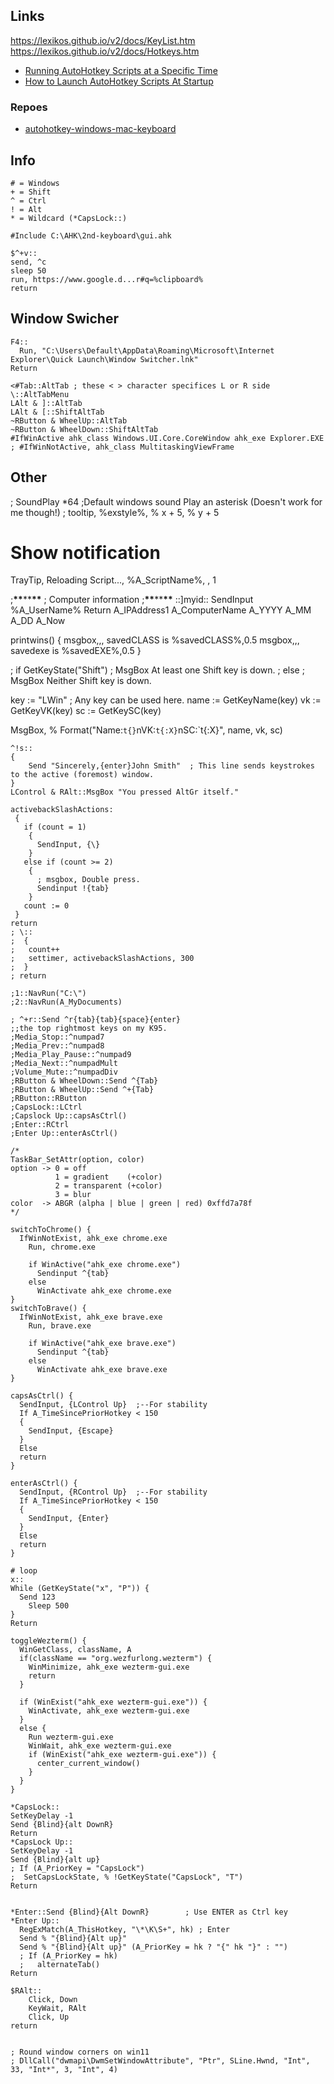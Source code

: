 ## Links

https://lexikos.github.io/v2/docs/KeyList.htm
https://lexikos.github.io/v2/docs/Hotkeys.htm

- [Running AutoHotkey Scripts at a Specific Time](https://www.youtube.com/watch?v=UbX3QtGOsTU)
- [How to Launch AutoHotkey Scripts At Startup](https://www.youtube.com/watch?v=0kGP8S9o7qI)

### Repoes

- [autohotkey-windows-mac-keyboard](https://github.com/stroebjo/autohotkey-windows-mac-keyboard/tree/master)

## Info

```
# = Windows
+ = Shift
^ = Ctrl
! = Alt
* = Wildcard (*CapsLock::)

#Include C:\AHK\2nd-keyboard\gui.ahk

$^+v::
send, ^c
sleep 50
run, https://www.google.d...r#q=%clipboard%
return
```

## Window Swicher

```
F4::
  Run, "C:\Users\Default\AppData\Roaming\Microsoft\Internet Explorer\Quick Launch\Window Switcher.lnk"
Return

<#Tab::AltTab ; these < > character specifices L or R side
\::AltTabMenu
LAlt & ]::AltTab
LAlt & [::ShiftAltTab
~RButton & WheelUp::AltTab
~RButton & WheelDown::ShiftAltTab
#IfWinActive ahk_class Windows.UI.Core.CoreWindow ahk_exe Explorer.EXE ; #IfWinNotActive, ahk_class MultitaskingViewFrame
```

## Other

; SoundPlay \*64 ;Default windows sound Play an asterisk (Doesn't work for me though!)
; tooltip, %exstyle%, % x + 5, % y + 5

# Show notification

TrayTip, Reloading Script..., %A_ScriptName%, , 1

;******************\*\*******************\*\*******************\*\*******************
; Computer information
;******************\*\*******************\*\*******************\*\*******************
::]myid::
SendInput %A_UserName%
Return
A_IPAddress1
A_ComputerName
A_YYYY
A_MM
A_DD
A_Now

printwins() {
msgbox,,, savedCLASS is %savedCLASS%,0.5
msgbox,,, savedexe is %savedEXE%,0.5
}

; if GetKeyState("Shift")
; MsgBox At least one Shift key is down.
; else
; MsgBox Neither Shift key is down.

key := "LWin" ; Any key can be used here.
name := GetKeyName(key)
vk := GetKeyVK(key)
sc := GetKeySC(key)

MsgBox, % Format("Name:`t{}`nVK:`t{:X}`nSC:`t{:X}", name, vk, sc)

```
^!s::
{
    Send "Sincerely,{enter}John Smith"  ; This line sends keystrokes to the active (foremost) window.
}
LControl & RAlt::MsgBox "You pressed AltGr itself."

activebackSlashActions:
 {
   if (count = 1)
    {
      SendInput, {\}
    }
   else if (count >= 2)
    {
      ; msgbox, Double press.
      Sendinput !{tab}
    }
   count := 0
 }
return
; \::
;  {
;   count++
;   settimer, activebackSlashActions, 300
;  }
; return

;1::NavRun("C:\")
;2::NavRun(A_MyDocuments)

; ^+r::Send ^r{tab}{tab}{space}{enter}
;;the top rightmost keys on my K95.
;Media_Stop::^numpad7
;Media_Prev::^numpad8
;Media_Play_Pause::^numpad9
;Media_Next::^numpadMult
;Volume_Mute::^numpadDiv
;RButton & WheelDown::Send ^{Tab}
;RButton & WheelUp::Send ^+{Tab}
;RButton::RButton
;CapsLock::LCtrl
;Capslock Up::capsAsCtrl()
;Enter::RCtrl
;Enter Up::enterAsCtrl()

/*
TaskBar_SetAttr(option, color)
option -> 0 = off
          1 = gradient    (+color)
          2 = transparent (+color)
          3 = blur
color  -> ABGR (alpha | blue | green | red) 0xffd7a78f
*/

switchToChrome() {
  IfWinNotExist, ahk_exe chrome.exe
    Run, chrome.exe

    if WinActive("ahk_exe chrome.exe")
      Sendinput ^{tab}
    else
      WinActivate ahk_exe chrome.exe
}
switchToBrave() {
  IfWinNotExist, ahk_exe brave.exe
    Run, brave.exe

    if WinActive("ahk_exe brave.exe")
      Sendinput ^{tab}
    else
      WinActivate ahk_exe brave.exe
}

capsAsCtrl() {
  SendInput, {LControl Up}  ;--For stability
  If A_TimeSincePriorHotkey < 150
  {
    SendInput, {Escape}
  }
  Else
  return
}

enterAsCtrl() {
  SendInput, {RControl Up}  ;--For stability
  If A_TimeSincePriorHotkey < 150
  {
    SendInput, {Enter}
  }
  Else
  return
}

# loop
x::
While (GetKeyState("x", "P")) {
  Send 123
    Sleep 500
}
Return

toggleWezterm() {
  WinGetClass, className, A
  if(className == "org.wezfurlong.wezterm") {
    WinMinimize, ahk_exe wezterm-gui.exe
    return
  }

  if (WinExist("ahk_exe wezterm-gui.exe")) {
    WinActivate, ahk_exe wezterm-gui.exe
  }
  else {
    Run wezterm-gui.exe
    WinWait, ahk_exe wezterm-gui.exe
    if (WinExist("ahk_exe wezterm-gui.exe")) {
      center_current_window()
    }
  }
}
```

```ahk
*CapsLock::
SetKeyDelay -1
Send {Blind}{alt DownR}
Return
*CapsLock Up::
SetKeyDelay -1
Send {Blind}{alt up}
; If (A_PriorKey = "CapsLock")
;  SetCapsLockState, % !GetKeyState("CapsLock", "T")
Return


*Enter::Send {Blind}{Alt DownR}        ; Use ENTER as Ctrl key
*Enter Up::
  RegExMatch(A_ThisHotkey, "\*\K\S+", hk) ; Enter
  Send % "{Blind}{Alt up}"
  Send % "{Blind}{Alt up}" (A_PriorKey = hk ? "{" hk "}" : "")
  ; If (A_PriorKey = hk)
  ;   alternateTab()
Return

$RAlt::
    Click, Down
    KeyWait, RAlt
    Click, Up
return


; Round window corners on win11
; DllCall("dwmapi\DwmSetWindowAttribute", "Ptr", SLine.Hwnd, "Int", 33, "Int*", 3, "Int", 4)

```
